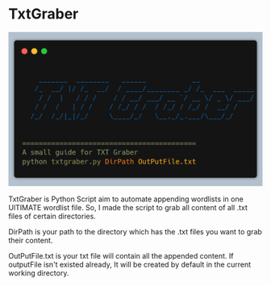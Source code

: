 # TxtGraber
![TXT Graber image](/TxtGraber.png)

TxtGraber is Python Script aim to automate appending wordlists in one UlTIMATE wordlist file.
So, I made the script to grab all content of all .txt files of certain directories.

DirPath is your path to the directory which has the .txt files you want to grab their content.

OutPutFile.txt is your txt file will contain all the appended content.
If outputFile isn't existed already, It will be created by default in the current working directory.

